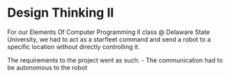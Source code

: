 # Design Thinking II
For our Elements Of Computer Programming II class @ Delaware State University, we had to act as a starfleet command and send a robot to a specific location without directly controlling it.

The requirements to the project went as such:
                                             - The communication had to be autonomous to the robot
